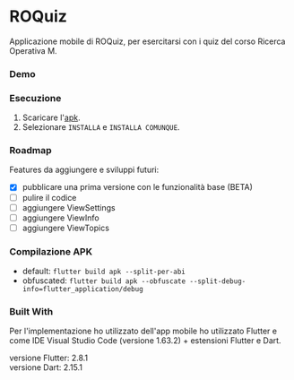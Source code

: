 # ROQuiz

Applicazione mobile di ROQuiz, per esercitarsi con i quiz del corso Ricerca Operativa M. 

### Demo

### Esecuzione
1. Scaricare l'[apk](https://github.com/mikyll/ROQuiz/releases/download/v1.3-mobile_beta/roquiz_v1.3-mobile_beta.apk).
2. Selezionare ```INSTALLA``` e ```INSTALLA COMUNQUE```.

### Roadmap
Features da aggiungere e sviluppi futuri:
- [x] pubblicare una prima versione con le funzionalità base (BETA)
- [ ] pulire il codice
- [ ] aggiungere ViewSettings
- [ ] aggiungere ViewInfo
- [ ] aggiungere ViewTopics

### Compilazione APK
- default: ```flutter build apk --split-per-abi```
- obfuscated: ```flutter build apk --obfuscate --split-debug-info=flutter_application/debug```

### Built With
Per l'implementazione ho utilizzato dell'app mobile ho utilizzato Flutter e come IDE Visual Studio Code (versione 1.63.2) + estensioni Flutter e Dart.

versione Flutter: 2.8.1<br/>
versione Dart: 2.15.1
